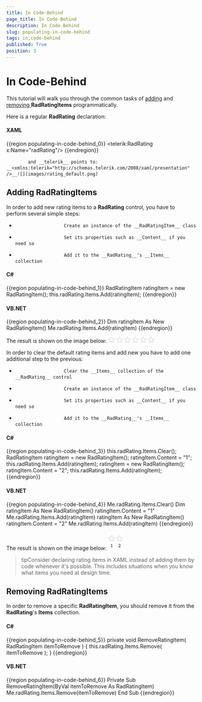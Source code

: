 ```yaml
---
title: In Code-Behind
page_title: In Code-Behind
description: In Code-Behind
slug: populating-in-code-behind
tags: in,code-behind
published: True
position: 3
---
```


# In Code-Behind



This tutorial will walk you through the common tasks of [adding](#Adding_RadRatingItems) and [removing ](#Removing_RadRatingItems)__RadRatingItems__ programmatically.
			

Here is a regular __RadRating__ declaration:
		
			

#### __XAML__

{{region populating-in-code-behind_0}}
	<telerik:RadRating x:Name="radRating"/>
	{{endregion}}


			and __telerik__ points to: __<xmlns:telerik="http://schemas.telerik.com/2008/xaml/presentation" />__![](images/rating_default.png)

## Adding RadRatingItems

In order to add new rating items to a __RadRating__ control, you have to perform several simple steps:
				

* 
						Create an instance of the __RadRatingItem__ class
					

* 
						Set its properties such as __Content__ if you need so
					

* 
						Add it to the __RadRating__'s __Items__ collection
					

#### __C#__

{{region populating-in-code-behind_1}}
	RadRatingItem ratingItem = new RadRatingItem();
	this.radRating.Items.Add(ratingItem);
	{{endregion}}



#### __VB.NET__

{{region populating-in-code-behind_2}}
	Dim ratingItem As New RadRatingItem()
	Me.radRating.Items.Add(ratingItem)
	{{endregion}}



The result is shown on the image below:
					![](images/rating_wit_6_items.png)

In order to clear the default rating items and add new you have to add one additional step to the previous:

* 
						Clear the __Items__ collection of the __RadRating__ control
					

* 
						Create an instance of the __RadRatingItem__ class
					

* 
						Set its properties such as __Content__ if you need so
					

* 
						Add it to the __RadRating__'s __Items__ collection
					

#### __C#__

{{region populating-in-code-behind_3}}
	this.radRating.Items.Clear(); 
	RadRatingItem ratingItem = new RadRatingItem();
	ratingItem.Content = "1";
	this.radRating.Items.Add(ratingItem);
	ratingItem = new RadRatingItem();
	ratingItem.Content = "2";
	this.radRating.Items.Add(ratingItem);
	{{endregion}}



#### __VB.NET__

{{region populating-in-code-behind_4}}
	Me.radRating.Items.Clear() 
	Dim ratingItem As New RadRatingItem()
	ratingItem.Content = "1"
	Me.radRating.Items.Add(ratingItem)
	ratingItem As New RadRatingItem()
	ratingItem.Content = "2"
	Me.radRating.Items.Add(ratingItem)
	{{endregion}}



The result is shown on the image below:
					![](images/rating_with__2_items.png)

>tipConsider declaring rating items in XAML instead of adding them by code whenever it's possible. This includes situations when you know what items you need at design time.

## Removing RadRatingItems

In order to remove a specific __RadRatingItem__, you should remove it from the __RadRating__'s __Items__ collection.
				

#### __C#__

{{region populating-in-code-behind_5}}
	private void RemoveRatingItem( RadRatingItem itemToRemove )
	{
	   this.radRating.Items.Remove( itemToRemove );
	}
	{{endregion}}



#### __VB.NET__

{{region populating-in-code-behind_6}}
	Private Sub RemoveRatingItem(ByVal itemToRemove As RadRatingItem)
	    Me.radRating.Items.Remove(itemToRemove)
	End Sub
	{{endregion}}


